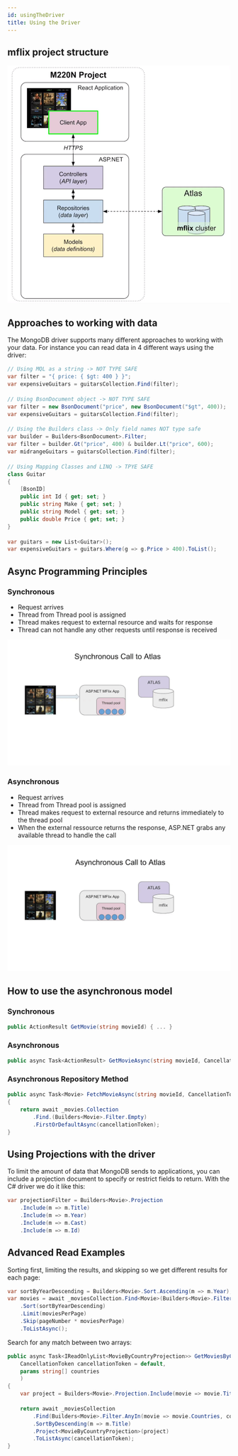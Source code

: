 ```yaml
---
id: usingTheDriver
title: Using the Driver
---
```


## mflix project structure

![project structure](/img/docs/Databases/MongoDB/M220NMongoDBFor.NetDevelopers/2021-06-14.png)

## Approaches to working with data

The MongoDB driver supports many different approaches to working with your data. For instance you can read data in 4 different ways using the driver:

```C#
// Using MQL as a string -> NOT TYPE SAFE
var filter = "{ price: { $gt: 400 } }";
var expensiveGuitars = guitarsCollection.Find(filter);

// Using BsonDocument object -> NOT TYPE SAFE
var filter = new BsonDocument("price", new BsonDocument("$gt", 400));
var expensiveGuitars = guitarsCollection.Find(filter);

// Using the Builders class -> Only field names NOT type safe
var builder = Builders<BsonDocument>.Filter;
var filter = builder.Gt("price", 400) & builder.Lt("price", 600);
var midrangeGuitars = guitarsCollection.Find(filter);

// Using Mapping Classes and LINQ -> TPYE SAFE
class Guitar
{
    [BsonID]
    public int Id { get; set; }
    public string Make { get; set; }
    public string Model { get; set; }
    public double Price { get; set; }
}

var guitars = new List<Guitar>();
var expensiveGuitars = guitars.Where(g => g.Price > 400).ToList();
```

## Async Programming Principles

### Synchronous

- Request arrives
- Thread from Thread pool is assigned
- Thread makes request to external resource and waits for response
- Thread can not handle any other requests until response is received

![Synchronous](/img/docs/Databases/MongoDB/M220NMongoDBFor.NetDevelopers/synchronous.gif)

### Asynchronous

- Request arrives
- Thread from Thread pool is assigned
- Thread makes request to external resource and returns immediately to the thread pool
- When the external ressource returns the response, ASP.NET grabs any available thread to handle the call

![Asynchronous](/img/docs/Databases/MongoDB/M220NMongoDBFor.NetDevelopers/asynchronous.gif)

## How to use the asynchronous model

### Synchronous

```C#
public ActionResult GetMovie(string movieId) { ... }
```

### Asynchronous

```C#
public async Task<ActionResult> GetMovieAsync(string movieId, CancellationToken cancellationToken = default) { ... }
```

### Asynchronous Repository Method

```C#
public async Task<Movie> FetchMovieAsync(string movieId, CancellationToken cancellationToken = default)
{
    return await _movies.Collection
        .Find.(Builders<Movie>.Filter.Empty)
        .FirstOrDefaultAsync(cancellationToken);
}
```

## Using Projections with the driver

To limit the amount of data that MongoDB sends to applications, you can include a projection document to specify or restrict fields to return. With the C# driver we do it like this:

```C#
var projectionFilter = Builders<Movie>.Projection
    .Include(m => m.Title)
    .Include(m => m.Year)
    .Include(m => m.Cast)
    .Include(m => m.Id)
```

## Advanced Read Examples

Sorting first, limiting the results, and skipping so we get different results for each page:

```C#
var sortByYearDescending = Builders<Movie>.Sort.Ascending(m => m.Year);
var movies = await _moviesCollection.Find<Movie>(Builders<Movie>.Filter.Empty)
    .Sort(sortByYearDescending)
    .Limit(moviesPerPage)
    .Skip(pageNumber * moviesPerPage)
    .ToListAsync();
```

Search for any match between two arrays:

```C#
public async Task<IReadOnlyList<MovieByCountryProjection>> GetMoviesByCountryAsync(
    CancellationToken cancellationToken = default,
    params string[] countries
    )
{
    var project = Builders<Movie>.Projection.Include(movie => movie.Title);

    return await _moviesCollection
        .Find(Builders<Movie>.Filter.AnyIn(movie => movie.Countries, countries))
        .SortByDescending(m => m.Title)
        .Project<MovieByCountryProjection>(project)
        .ToListAsync(cancellationToken);
}
```
